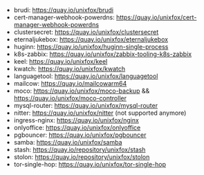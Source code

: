 - brudi: https://quay.io/unixfox/brudi
- cert-manager-webhook-powerdns: https://quay.io/unixfox/cert-manager-webhook-powerdns
- clustersecret: https://quay.io/unixfox/clustersecret
- eternaljukebox: https://quay.io/unixfox/eternaljukebox
- huginn: https://quay.io/unixfox/huginn-single-process
- k8s-zabbix: https://quay.io/unixfox/zabbix-tooling-k8s-zabbix
- keel: https://quay.io/unixfox/keel
- kwatch: https://quay.io/unixfox/kwatch
- languagetool: https://quay.io/unixfox/languagetool
- mailcow: https://quay.io/mailcowarm64
- moco: https://quay.io/unixfox/moco-backup && https://quay.io/unixfox/moco-controller
- mysql-router: https://quay.io/unixfox/mysql-router
- nitter: https://quay.io/unixfox/nitter (not supported anymore)
- ingress-nginx: https://quay.io/unixfox/nginx
- onlyoffice: https://quay.io/unixfox/onlyoffice
- pgbouncer: https://quay.io/unixfox/pgbouncer
- samba: https://quay.io/unixfox/samba
- stash: https://quay.io/repository/unixfox/stash
- stolon: https://quay.io/repository/unixfox/stolon
- tor-single-hop: https://quay.io/unixfox/tor-single-hop
